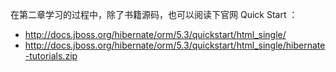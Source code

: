 在第二章学习的过程中，除了书籍源码，也可以阅读下官网 Quick Start ：
+ http://docs.jboss.org/hibernate/orm/5.3/quickstart/html_single/
+ http://docs.jboss.org/hibernate/orm/5.3/quickstart/html_single/hibernate-tutorials.zip

